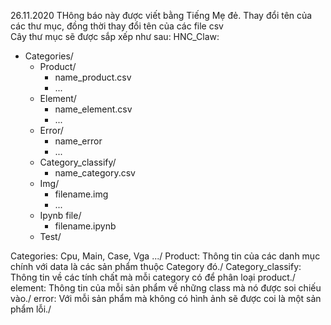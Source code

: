 26.11.2020
THông báo này được viết bằng Tiếng Mẹ đẻ.
Thay đổi tên của các thư mục, đồng thời thay đổi tên của các file csv\
Cây thư mục sẽ được sắp xếp như sau:
HNC_Claw:
- Categories/
    - Product/
        + name_product.csv
        + ...
    - Element/
        + name_element.csv
        + ...
    - Error/
        + name_error
        + ...
    - Category_classify/
        + name_category.csv
    - Img/
        + filename.img
        + ...
    - Ipynb file/
        + filename.ipynb
    - Test/
    
Categories: Cpu, Main, Case, Vga .../
Product: Thông tin của các danh mục chính với data là các sản phẩm thuộc Category đó./
Category_classify: Thông tin về các tính chất mà mỗi category có để phân loại product./
element: Thông tin của mỗi sản phẩm về những class mà nó được soi chiếu vào./
error: Với mỗi sản phẩm mà không có hình ảnh sẽ được coi là một sản phẩm lỗi./
